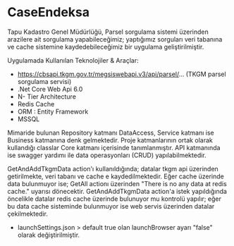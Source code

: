 # CaseEndeksa

Tapu Kadastro Genel Müdürlüğü, Parsel sorgulama sistemi üzerinden arazilere ait sorgulama yapabileceğimiz;
yaptığımız sorguları veri tabanına ve cache sistemine kaydedebileceğimiz bir uygulama geliştirilmiştir.

Uygulamada Kullanılan Teknolojiler & Araçlar:
- https://cbsapi.tkgm.gov.tr/megsiswebapi.v3/api/parsel/... (TKGM parsel sorgulama servisi)
- .Net Core Web Api 6.0
- N- Tier Architecture
- Redis Cache
- ORM : Entity Framework
- MSSQL

Mimaride bulunan Repository katmanı DataAccess, Service katmanı ise Business katmanına denk gelmektedir.
Proje katmanlarının ortak olarak kullandığı classlar Core katmanı içerisinde tanımlanmıştır.
API katmanında ise swagger yardımı ile data operasyonları (CRUD) yapılabilmektedir.

GetAndAddTkgmData action'ı kullanıldığında; datalar tkgm api üzerinden getirilmekte, veri tabanı ve cache e kaydedilmektedir.
Eğer cache üzerinde data bulunmuyor ise; GetAll actionı üzerinden "There is no any data at redis cache." uyarısı dönecektir.
GetAndAddTkgmData action'a istek yapıldığında öncelikle datalar redis cache üzerinde bulunuyor mu kontrolü yapılır; eğer bu data
cache sisteminde bulunmuyor ise web servis üzerinden datalar çekilmektedir.

- launchSettings.json > default true olan launchBrowser ayarı "false" olarak değiştirilmiştir.
